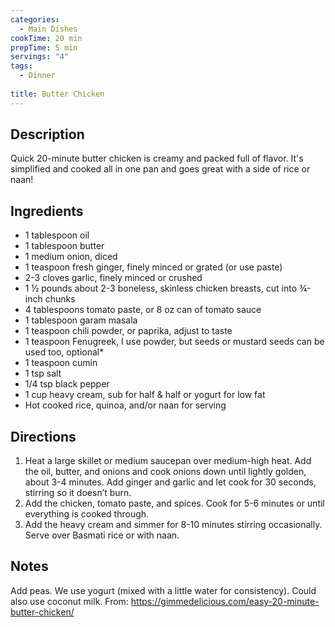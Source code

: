 ```yaml
---
categories:
  - Main Dishes
cookTime: 20 min
prepTime: 5 min
servings: "4" 
tags:
  - Dinner
    
title: Butter Chicken
---
```


## Description 

Quick 20-minute butter chicken is creamy and packed full of flavor. It's simplified and cooked all in one pan and goes great with a side of rice or naan! 

## Ingredients

* 1 tablespoon oil
* 1 tablespoon butter
* 1 medium onion, diced
* 1 teaspoon fresh ginger, finely minced or grated (or use paste)
* 2-3 cloves garlic, finely minced or crushed
* 1 ½ pounds about 2-3 boneless, skinless chicken breasts, cut into ¾-inch chunks
* 4 tablespoons tomato paste, or 8 oz can of tomato sauce
* 1 tablespoon garam masala
* 1 teaspoon chili powder, or paprika, adjust to taste
* 1 teaspoon Fenugreek, I use powder, but seeds or mustard seeds can be used too, optional*
* 1 teaspoon cumin
* 1 tsp salt
* 1/4 tsp black pepper
* 1 cup heavy cream, sub for half & half or yogurt for low fat
* Hot cooked rice, quinoa, and/or naan for serving

## Directions

1. Heat a large skillet or medium saucepan over medium-high heat. Add the oil, butter, and onions and cook onions down until lightly golden, about 3-4 minutes. Add ginger and garlic and let cook for 30 seconds, stirring so it doesn’t burn.
2. Add the chicken, tomato paste, and spices. Cook for 5-6 minutes or until everything is cooked through.
3. Add the heavy cream and simmer for 8-10 minutes stirring occasionally. Serve over Basmati rice or with naan.

## Notes 
Add peas. We use yogurt (mixed with a little water for consistency). Could also use coconut milk.
From: https://gimmedelicious.com/easy-20-minute-butter-chicken/
